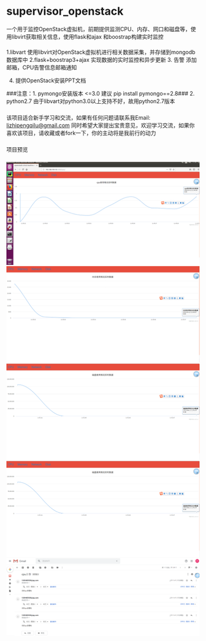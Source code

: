 # supervisor_openstack
一个用于监控OpenStack虚拟机，前期提供监测CPU、内存、网口和磁盘等，使用libvirt获取相关信息，使用flask和ajax 和boostrap构建实时监控
####
####
1.libvart
    使用libvirt对OpenStack虚拟机进行相关数据采集，并存储到mongodb数据库中
2.flask+boostrap3+ajax
     实现数据的实时监控和异步更新
3. 告警
 添加邮箱，CPU告警信息邮箱通知

4. 提供OpenStack安装PPT文档


###注意：1. pymongo安装版本 <=3.0 建议 pip install pymongo==2.8###
         2. python2.7 由于libvart对python3.0以上支持不好，故用python2.7版本
#####

###

       
###
该项目适合新手学习和交流，如果有任何问题请联系我Email: lizhipengqilu@gmail.com
同时希望大家提出宝贵意见，欢迎学习交流，如果你喜欢该项目，请收藏或者fork一下，你的主动将是我前行的动力
###
项目预览
###
![Image text](https://github.com/Frank-qlu/supervisor_openstack/blob/master/images/cpu.png)
![Image text](https://github.com/Frank-qlu/supervisor_openstack/blob/master/images/memory.png)
![Image text](https://github.com/Frank-qlu/supervisor_openstack/blob/master/images/disk.png)
![Image text](https://github.com/Frank-qlu/supervisor_openstack/blob/master/images/disk.png)
![Image text](https://github.com/Frank-qlu/supervisor_openstack/blob/master/images/warning.png)
